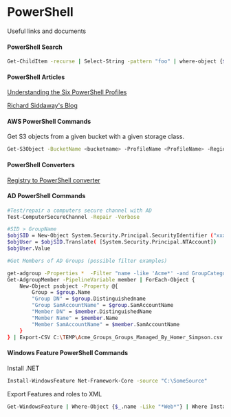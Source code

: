 # PowerShell
Useful links and documents

#### PowerShell Search
```sh
Get-ChildItem -recurse | Select-String -pattern "foo" | where-object {$_.path -like '*.txt*'} | group path | select name
```

#### PowerShell Articles

[Understanding the Six PowerShell Profiles](https://devblogs.microsoft.com/scripting/understanding-the-six-powershell-profiles/)

[Richard Siddaway's Blog](https://richardspowershellblog.wordpress.com/)

#### AWS PowerShell Commands

Get S3 objects from a given bucket with a given storage class.

```sh
Get-S3Object -BucketName <bucketname> -ProfileName <ProfileName> -Region <Region>  | Where-Object {$_.StorageClass -eq "GLACIER"}
```

#### PowerShell Converters

[Registry to PowerShell converter](https://reg2ps.azurewebsites.net/)

#### AD PowerShell Commands

```sh
#Test/repair a computers secure channel with AD
Test-ComputerSecureChannel -Repair -Verbose
```

```sh
#SID > GroupName
$objSID = New-Object System.Security.Principal.SecurityIdentifier ("xxxxxxxxx")
$objUser = $objSID.Translate( [System.Security.Principal.NTAccount])
$objUser.Value 
```
```sh
#Get Members of AD Groups (possible filter examples)

get-adgroup -Properties *  -Filter "name -like 'Acme*' -and GroupCategory -eq 'Security' -and Managedby -eq 'CN=Simpson\, HOMER,OU=SPRINGFIELD,DC=EARTH,DC=net'" -SearchBase "DC=EARTH,DC=net" -PipelineVariable group  | 
Get-AdgroupMember -PipelineVariable member | ForEach-Object {
    New-Object psobject -Property @{
        Group = $group.Name
        "Group DN" = $group.Distinguishedname
        "Group SamAccountName" = $group.SamAccountName
        "Member DN" = $member.DistinguishedName
        "Member Name" = $member.Name
        "Member SamAccountName" = $member.SamAccountName
    }
} | Export-CSV C:\TEMP\Acme_Groups_Groups_Managed_By_Homer_Simpson.csv -Append -NoTypeInformation -ErrorAction Inquire
```

#### Windows Feature PowerShell Commands

Install .NET

```sh
Install-WindowsFeature Net-Framework-Core -source "C:\SomeSource"
```

Export Features and roles to XML

```sh
Get-WindowsFeature | Where-Object {$_.name -Like "*Web*"} | Where Installed | Export-Clixml C:\TEMP\InstalledRoles.xml
```
